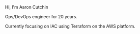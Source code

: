 Hi, I'm Aaron Cutchin

Ops/DevOps engineer for 20 years.

Currently focusing on IAC using Terraform on the AWS platform.
